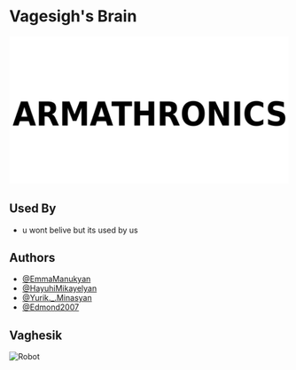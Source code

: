# Vagesigh's Brain

![Logo](logo.png)


## Used By
- u wont belive but its used by us


## Authors 

- [@EmmaManukyan](https://github.com/EmmaManukyan)
- [@HayuhiMikayelyan](https://github.com/HayuhiMikayelyan)
- [@Yurik._.Minasyan](https://github.com/Yurik-Minasyan)
- [@Edmond2007](https://github.com/Edmond2007)

<!-- Who the hell will comment README.md? -->

## Vaghesik

![Robot](https://encrypted-tbn0.gstatic.com/images?q=tbn:ANd9GcSaOvfLZI_VgbHnpptL1C8QIEMYvdOZWIaosQ&s)

